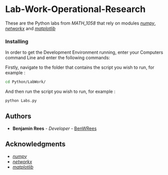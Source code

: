 # Lab-Work-Operational-Research
These are the Python labs from *MATH_1058* that rely on modules [*numpy*](http://www.numpy.org), [*networkx*](https://networkx.github.io)
and [*matplotlib*](https://matplotlib.org)

### Installing
In order to get the Development Environment running, enter your Computers command Line
and enter the following commands:

Firstly, navigate to the folder that contains the script you wish to run, for example :
```Bash
cd Python/LabWork/
```

And then run the script you wish to run, for example :

```Bash
python Labs.py
```

## Authors

* **Benjamin Rees** - *Developer* - [BenWRees](https://github.com/BenWRees)

## Acknowledgments
* [*numpy*](http://www.numpy.org)
* [*networkx*](https://networkx.github.io)
* [*matplotlib*](https://matplotlib.org)
